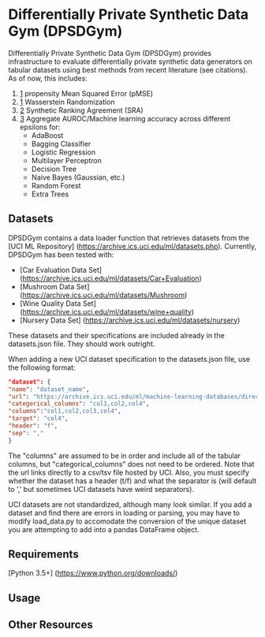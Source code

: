 # Differentially Private Synthetic Data Gym (DPSDGym)
Differentially Private Synthetic Data Gym (DPSDGym) provides infrastructure to evaluate differentially private synthetic data generators on tabular datasets using best methods from recent literature (see citations). As of now, this includes:
1. [1]() propensity Mean Squared Error (pMSE) 
2. [1]() Wasserstein Randomization
3. [2]() Synthetic Ranking Agreement (SRA) 
4. [3]() Aggregate AUROC/Machine learning accuracy across different epsilons for:
    * AdaBoost
    * Bagging Classifier
    * Logistic Regression
    * Multilayer Perceptron
    * Decision Tree
    * Naive Bayes (Gaussian, etc.)
    * Random Forest
    * Extra Trees
## Datasets
DPSDGym contains a data loader function that retrieves datasets from the [UCI ML Repository] (https://archive.ics.uci.edu/ml/datasets.php). Currently, DPSDGym has been tested with:
* [Car Evaluation Data Set] (https://archive.ics.uci.edu/ml/datasets/Car+Evaluation)
* [Mushroom Data Set] (https://archive.ics.uci.edu/ml/datasets/Mushroom)
* [Wine Quality Data Set] (https://archive.ics.uci.edu/ml/datasets/wine+quality)
* [Nursery Data Set] (https://archive.ics.uci.edu/ml/datasets/nursery)

These datasets and their specifications are included already in the datasets.json file. They should work outright.

When adding a new UCI dataset specification to the datasets.json file, use the following format:
```json
"dataset": {
"name": "dataset_name",
"url": "https://archive.ics.uci.edu/ml/machine-learning-databases/direct/link/to/data.data",
"categorical_columns": "col1,col2,col4",
"columns":"col1,col2,col3,col4",
"target": "col4",
"header": "f",
"sep": ","
}
```
The "columns" are assumed to be in order and include all of the tabular columns, but "categorical_columns" does not need to be ordered. Note that the url links directly to a csv/tsv file hosted by UCI. Also, you must specify whether the dataset has a header (t/f) and what the separator is (will default to ',' but sometimes UCI datasets have weird separators).

UCI datasets are not standardized, although many look similar. If you add a dataset and find there are errors in loading or parsing, you may have to modify load_data.py to accomodate the conversion of the unique dataset you are attempting to add into a pandas DataFrame object.
## Requirements
[Python 3.5+] (https://www.python.org/downloads/)
## Usage

## Other Resources